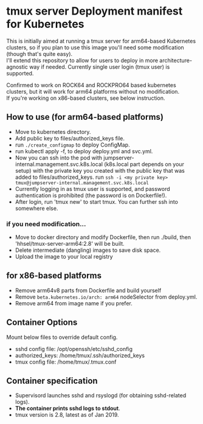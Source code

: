 # tmux server Deployment manifest for Kubernetes
This is initially aimed at running a tmux server for arm64-based Kubernetes clusters, so if you plan to use this image you'll need some modification (though that's quite easy).  
I'll extend this repository to allow for users to deploy in more architecture-agnostic way if needed.
Currently single user login (tmux user) is supported.

Confirmed to work on ROCK64 and ROCKPRO64 based kubernetes clusters, but it will work for arm64 platforms without no modification.  
If you're working on x86-based clusters, see below instruction.

## How to use (for arm64-based platforms)
 * Move to kubernetes directory.
 * Add public key to files/authorized_keys file.
 * run ```./create_configmap``` to deploy ConfigMap.
 * run kubectl apply -f, to deploy deploy.yml and svc.yml.
 * Now you can ssh into the pod with jumpserver-internal.management.svc.k8s.local (k8s.local part depends on your setup) with the private key you created with the public key that was added to files/authorized_keys. run
``ssh -i <my private key> tmux@jumpserver-internal.management.svc.k8s.local``
 * Currently logging in as tmux user is supported, and password authentication is prohibited (the password is on Dockerfile!).
 * After login, run 'tmux new' to start tmux. You can further ssh into somewhere else.

### if you need modification...
 * Move to docker directory and modify Dockerfile, then run ./build, then 'hhsel/tmux-server-arm64:2.8' will be built.
 * Delete intermediate (dangling) images to save disk space.
 * Upload the image to your local registry

## for x86-based platforms
 * Remove arm64v8 parts from Dockerfile and build yourself
 * Remove ```beta.kubernetes.io/arch: arm64``` nodeSelector from deploy.yml.
 * Remove arm64 from image name if you prefer.
 
## Container Options
Mount below files to override default config.

 * sshd config file: /opt/openssh/etc/sshd_config
 * authorized_keys: /home/tmux/.ssh/authorized_keys
 * tmux config file: /home/tmux/.tmux.conf
 
## Container specification
 * Supervisord launches sshd and rsyslogd (for obtaining sshd-related logs).
 * **The container prints sshd logs to stdout**.
 * tmux version is 2.8, latest as of Jan 2019.
